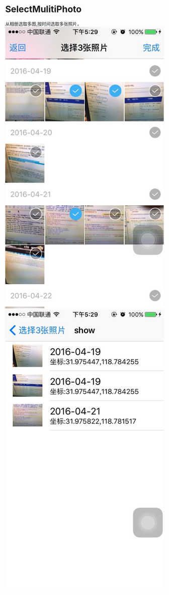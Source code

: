 # SelectMulitiPhoto
从相册选取多图,按时间选取多张照片，
![image](https://github.com/chengyiwan/MineFile/blob/master/IMG_1477.jpg)
![image](https://github.com/chengyiwan/MineFile/blob/master/IMG_1478.jpg)
